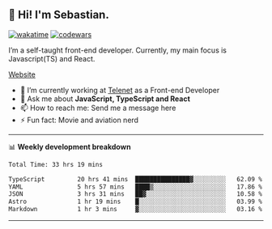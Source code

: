 ## 👋 Hi! I'm Sebastian.

[![wakatime](https://wakatime.com/badge/user/df0036c6-328a-4a39-be9b-e49417ed22a1.svg)](https://wakatime.com/@df0036c6-328a-4a39-be9b-e49417ed22a1)
[![codewars](https://www.codewars.com/users/sebavuye/badges/small)](https://www.codewars.com/users/sebavuye)

I’m a self-taught front-end developer. Currently, my main focus is Javascript(TS) and React.

[Website](https://sebastianvuye.be)

- 🔭 I’m currently working at [Telenet](https://telenet.be/) as a Front-end Developer
- 💬 Ask me about **JavaScript, TypeScript and React**
- 📫 How to reach me: Send me a message here
- ⚡ Fun fact: Movie and aviation nerd

-------

📊 **Weekly development breakdown**

<!--START_SECTION:waka-->

```txt
Total Time: 33 hrs 19 mins

TypeScript         20 hrs 41 mins  ███████████████▓░░░░░░░░░   62.09 %
YAML               5 hrs 57 mins   ████▒░░░░░░░░░░░░░░░░░░░░   17.86 %
JSON               3 hrs 31 mins   ██▓░░░░░░░░░░░░░░░░░░░░░░   10.58 %
Astro              1 hr 19 mins    █░░░░░░░░░░░░░░░░░░░░░░░░   03.99 %
Markdown           1 hr 3 mins     ▓░░░░░░░░░░░░░░░░░░░░░░░░   03.16 %
```

<!--END_SECTION:waka-->
-------
